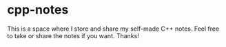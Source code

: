# cpp-notes
This is a space where I store and share my self-made C++ notes. Feel free to take or share the notes if you want. Thanks! 
